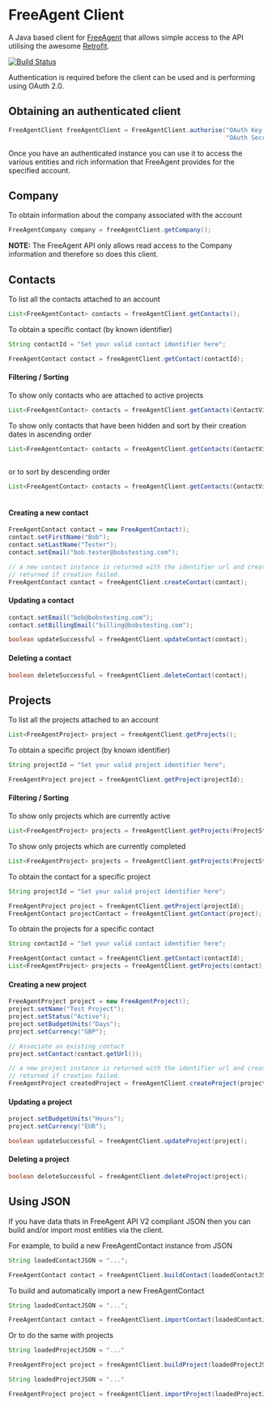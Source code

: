 # FreeAgent Client

A Java based client for [FreeAgent](http://freeagent.com) that allows simple access to the API utilising the awesome [Retrofit](http://square.github.io/retrofit/).

[![Build Status](https://travis-ci.org/KarlNosworthy/freeagent_client.svg?branch=master)](https://travis-ci.org/KarlNosworthy/freeagent_client)

Authentication is required before the client can be used and is performing using OAuth 2.0.

## Obtaining an authenticated client
```java
FreeAgentClient freeAgentClient = FreeAgentClient.authorise("OAuth Key here",
                                                            "OAuth Secret Here");
```

Once you have an authenticated instance you can use it to access the various entities and rich information that FreeAgent 
provides for the specified account.


## Company

To obtain information about the company associated with the account
```java
FreeAgentCompany company = freeAgentClient.getCompany();
```
  **NOTE:** The FreeAgent API only allows read access to the Company information and therefore so does this client.

## Contacts

To list all the contacts attached to an account
```java
List<FreeAgentContact> contacts = freeAgentClient.getContacts();
```
To obtain a specific contact (by known identifier)
```java
String contactId = "Set your valid contact identifier here";

FreeAgentContact contact = freeAgentClient.getContact(contactId);
```

#### Filtering / Sorting
To show only contacts who are attached to active projects
```java
List<FreeAgentContact> contacts = freeAgentClient.getContacts(ContactViewType.ActiveProjects);
```
To show only contacts that have been hidden and sort by their creation dates in ascending order
```java
List<FreeAgentContact> contacts = freeAgentClient.getContacts(ContactViewType.Hidden,
                                                                       ContactSortOrderType.CreatedAtAscending);
````
or to sort by descending order
```java
List<FreeAgentContact> contacts = freeAgentClient.getContacts(ContactViewType.Hidden,
                                                                       ContactSortOrderType.CreatedAtDescending);
````
#### Creating a new contact
```java
FreeAgentContact contact = new FreeAgentContact();
contact.setFirstName("Bob");
contact.setLastName("Tester");
contact.setEmail("bob.tester@bobstesting.com");

// a new contact instance is returned with the identifier url and created_at timestamp set or null
// returned if creation failed.
FreeAgentContact contact = freeAgentClient.createContact(contact);
```
#### Updating a contact
```java
contact.setEmail("bob@bobstesting.com");
contact.setBillingEmail("billing@bobstesting.com");

boolean updateSuccessful = freeAgentClient.updateContact(contact);
```
#### Deleting a contact
```java
boolean deleteSuccessful = freeAgentClient.deleteContact(contact);
```

## Projects
To list all the projects attached to an account
```java
List<FreeAgentProject> project = freeAgentClient.getProjects();
```
To obtain a specific project (by known identifier)
```java
String projectId = "Set your valid project identifier here";

FreeAgentProject project = freeAgentClient.getProject(projectId);
```
#### Filtering / Sorting

To show only projects which are currently active
```java
List<FreeAgentProject> projects = freeAgentClient.getProjects(ProjectStatusType.Active);
```
To show only projects which are currently completed
```java
List<FreeAgentProject> projects = freeAgentClient.getProjects(ProjectStatusType.Completed);
```

To obtain the contact for a specific project
```java
String projectId = "Set your valid project identifier here";

FreeAgentProject project = freeAgentClient.getProject(projectId);
FreeAgentContact projectContact = freeAgentClient.getContact(project);
```
To obtain the projects for a specific contact
```java
String contactId = "Set your valid contact identifier here";

FreeAgentContact contact = freeAgentClient.getContact(contactId);
List<FreeAgentProject> projects = freeAgentClient.getProjects(contact);
```
#### Creating a new project
```java
FreeAgentProject project = new FreeAgentProject();
project.setName("Test Project");
project.setStatus("Active");
project.setBudgetUnits("Days");
project.setCurrency("GBP");

// Associate an existing contact
project.setContact(contact.getUrl());

// a new project instance is returned with the identifier url and created_at timestamp set or null
// returned if creation failed.
FreeAgentProject createdProject = freeAgentClient.createProject(project);
```
#### Updating a project
```java
project.setBudgetUnits("Hours");
project.setCurrency("EUR");

boolean updateSuccessful = freeAgentClient.updateProject(project);
```
#### Deleting a project
```java
boolean deleteSuccessful = freeAgentClient.deleteProject(project);
```

## Using JSON

If you have data thats in FreeAgent API V2 compliant JSON then you can build and/or import most entities via the client.

For example, to build a new FreeAgentContact instance from JSON
```java
String loadedContactJSON = "...";

FreeAgentContact contact = freeAgentClient.buildContact(loadedContactJSON);
```
To build and automatically import a new FreeAgentContact
```java
String loadedContactJSON = "...";

FreeAgentContact contact = freeAgentClient.importContact(loadedContactJSON);
```

Or to do the same with projects

```java
String loadedProjectJSON = "..."

FreeAgentProject project = freeAgentClient.buildProject(loadedProjectJSON);
```
```java
String loadedProjectJSON = "..."

FreeAgentProject project = freeAgentClient.importProject(loadedProjectJSON);
```





